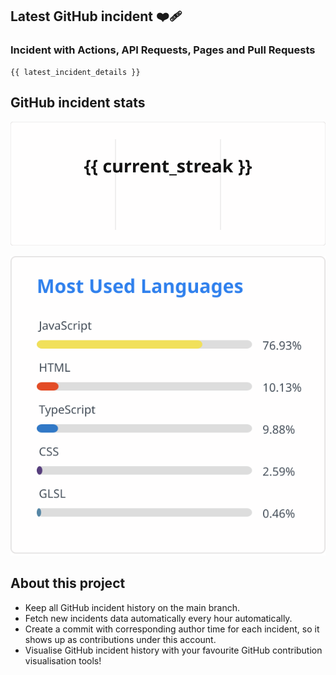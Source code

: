## Latest GitHub incident ❤️‍🩹

### Incident with Actions, API Requests, Pages and Pull Requests

```
{{ latest_incident_details }}
```

## GitHub incident stats

<!-- Total incidents

Total incidents (Last year)

Total downtime (Last year)

SLA (Last year) -->

![GitHub Streak](streak.svg)


<!-- Most downed date (monday - sunday) -->

![Top Langs](top.svg)

## About this project

- Keep all GitHub incident history on the main branch.
- Fetch new incidents data automatically every hour automatically.
- Create a commit with corresponding author time for each incident, so it shows up as contributions under this account.
- Visualise GitHub incident history with your favourite GitHub contribution visualisation tools!
